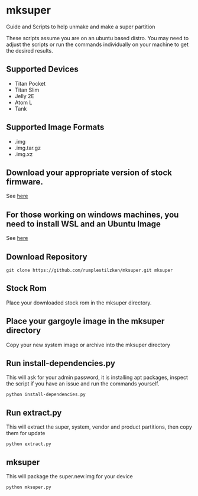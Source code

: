 # mksuper
Guide and Scripts to help unmake and make a super partition

These scripts assume you are on an ubuntu based distro. You may need to
adjust the scripts or run the commands individually on your machine to get the
desired results.

## Supported Devices
* Titan Pocket
* Titan Slim
* Jelly 2E
* Atom L
* Tank

## Supported Image Formats
* .img
* .img.tar.gz
* .img.xz

## Download your appropriate version of stock firmware.
See [here](http://rumplestilzken.com:14005/Unihertz/StockResources)

## For those working on windows machines, you need to install WSL and an Ubuntu Image
See [here](https://gist.github.com/rumplestilzken/186d1aaebf2d3927ddfae6f7619e5780#file-installing-ubuntu-on-wsl)

## Download Repository
    git clone https://github.com/rumplestilzken/mksuper.git mksuper

## Stock Rom
Place your downloaded stock rom in the mksuper directory.

## Place your gargoyle image in the mksuper directory
Copy your new system image or archive into the mksuper directory

## Run install-dependencies.py
This will ask for your admin password, it is installing apt packages, inspect the script if you have an issue and run the commands yourself.

    python install-dependencies.py

## Run extract.py
This will extract the super, system, vendor and product partitions, then copy them for update

    python extract.py

## mksuper
This will package the super.new.img for your device

    python mksuper.py
